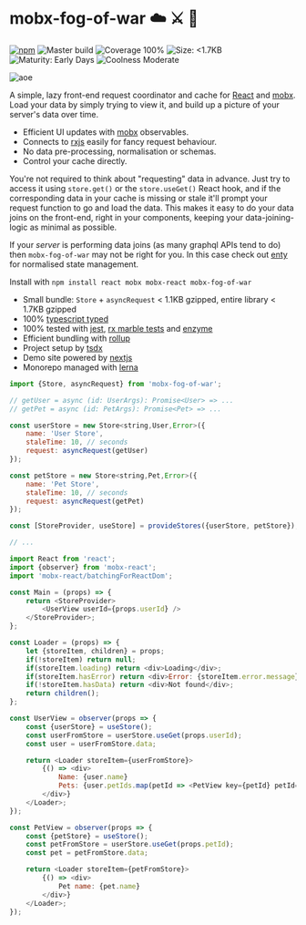 # mobx-fog-of-war ☁️ ⚔️ 🤯

[![npm](https://img.shields.io/npm/v/mobx-fog-of-war.svg)](https://www.npmjs.com/package/mobx-fog-of-war) ![Master build](https://github.com/92green/mobx-fog-of-war/workflows/CI/badge.svg?branch=master) ![Coverage 100%](https://img.shields.io/badge/coverage-100%25-green) ![Size: <1.7KB](https://img.shields.io/badge/Size-<1.7KB-blue) ![Maturity: Early Days](https://img.shields.io/badge/Maturity-Early%20days-yellow) ![Coolness Moderate](https://img.shields.io/badge/Coolness-Moderate-blue) 

![aoe](https://user-images.githubusercontent.com/345320/91411571-ddf2da80-e88b-11ea-8de7-c0f3462991f4.gif)

A simple, lazy front-end request coordinator and cache for [React](https://reactjs.org/) and [mobx](https://mobx.js.org/). Load your data by simply trying to view it, and build up a picture of your server's data over time.

- Efficient UI updates with [mobx](https://mobx.js.org/) observables.
- Connects to [rxjs](https://rxjs-dev.firebaseapp.com/) easily for fancy request behaviour.
- No data pre-processing, normalisation or schemas.
- Control your cache directly.

You're not required to think about "requesting" data in advance. Just try to access it using `store.get()` or the `store.useGet()` React hook, and if the corresponding data in your cache is missing or stale it'll prompt your request function to go and load the data. This makes it easy to do your data joins on the front-end, right in your components, keeping your data-joining-logic as minimal as possible.

If your _server_ is performing data joins (as many graphql APIs tend to do) then `mobx-fog-of-war` may not be right for you. In this case check out [enty](https://github.com/92green/enty) for normalised state management.

Install with `npm install react mobx mobx-react mobx-fog-of-war`

- Small bundle: `Store` + `asyncRequest` < 1.1KB gzipped, entire library < 1.7KB gzipped
- 100% [typescript typed](https://www.typescriptlang.org/)
- 100% tested with [jest](https://jestjs.io/), [rx marble tests](https://rxjs-dev.firebaseapp.com/guide/testing/internal-marble-tests) and [enzyme](https://github.com/enzymejs/enzyme)
- Efficient bundling with [rollup](https://rollupjs.org/guide/en/)
- Project setup by [tsdx](https://tsdx.io/)
- Demo site powered by [nextjs](https://nextjs.org/)
- Monorepo managed with [lerna](https://github.com/lerna/lerna)

```js
import {Store, asyncRequest} from 'mobx-fog-of-war';

// getUser = async (id: UserArgs): Promise<User> => ...
// getPet = async (id: PetArgs): Promise<Pet> => ...

const userStore = new Store<string,User,Error>({
    name: 'User Store',
    staleTime: 10, // seconds
    request: asyncRequest(getUser)
});

const petStore = new Store<string,Pet,Error>({
    name: 'Pet Store',
    staleTime: 10, // seconds
    request: asyncRequest(getPet)
});

const [StoreProvider, useStore] = provideStores({userStore, petStore});

// ...

import React from 'react';
import {observer} from 'mobx-react';
import 'mobx-react/batchingForReactDom';

const Main = (props) => {
    return <StoreProvider>
        <UserView userId={props.userId} />
    </StoreProvider>;
};

const Loader = (props) => {
    let {storeItem, children} = props;
    if(!storeItem) return null;
    if(storeItem.loading) return <div>Loading</div>;
    if(storeItem.hasError) return <div>Error: {storeItem.error.message}</div>;
    if(!storeItem.hasData) return <div>Not found</div>;
    return children();
};

const UserView = observer(props => {
    const {userStore} = useStore();
    const userFromStore = userStore.useGet(props.userId);
    const user = userFromStore.data;

    return <Loader storeItem={userFromStore}>
        {() => <div>
            Name: {user.name}
            Pets: {user.petIds.map(petId => <PetView key={petId} petId={petId} />)}
        </div>}
    </Loader>;
});

const PetView = observer(props => {
    const {petStore} = useStore();
    const petFromStore = userStore.useGet(props.petId);
    const pet = petFromStore.data;

    return <Loader storeItem={petFromStore}>
        {() => <div>
            Pet name: {pet.name}
        </div>}
    </Loader>;
});
```
